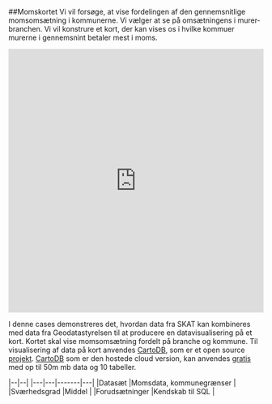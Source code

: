 ##Momskortet
Vi vil forsøge, at vise fordelingen af den gennemsnitlige momsomsætning i kommunerne. Vi vælger at se på omsætningens i murer-branchen. Vi vil konstrure et kort, der kan vises os i hvilke kommuer murerne i gennemsnint betaler mest i moms.


<iframe width='100%' height='520' frameborder='0' src='http://virkdata.cartodb.com/viz/5988895a-973f-11e4-8e2f-0e853d047bba/embed_map' allowfullscreen webkitallowfullscreen mozallowfullscreen oallowfullscreen msallowfullscreen></iframe>



I denne cases demonstreres det, hvordan data fra SKAT kan kombineres med data fra Geodatastyrelsen til at producere en datavisualisering på et kort. Kortet skal vise momsomsætning fordelt på branche og kommune. Til visualisering af data på kort anvendes [CartoDB](https://cartodb.com/), som er et open source [projekt](https://github.com/CartoDB/cartodb). [CartoDB](https://cartodb.com/) som er den hostede cloud version, kan anvendes [gratis](https://cartodb.com/pricing/) med op til 50m mb data og 10 tabeller.

|--|--|
|---|---|-------|---|
|Datasæt   |Momsdata, kommunegrænser   |
|Sværhedsgrad   |Middel   |
|Forudsætninger |Kendskab til SQL   |

